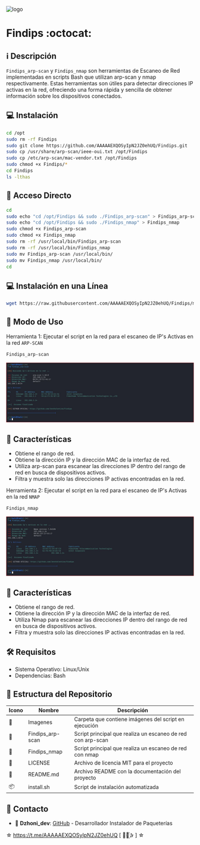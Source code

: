﻿![logo](https://encrypted-tbn0.gstatic.com/images?q=tbn:ANd9GcRAPJP7ftvY9SJxu44j0H2kAUiNVVgvoJl2hg&s)

# Findips :octocat:

## :information_source: Descripción
`Findips_arp-scan` y `Findips_nmap` son herramientas de Escaneo de Red implementadas en scripts Bash que utilizan arp-scan y nmap 
respectivamente. Estas herramientas son útiles para detectar direcciones IP activas en la red, ofreciendo una forma 
rápida y sencilla de obtener información sobre los dispositivos conectados.

## :computer: Instalación
```bash
cd /opt
sudo rm -rf Findips
sudo git clone https://github.com/AAAAAEXQOSyIpN2JZ0ehUQ/Findips.git
sudo cp /usr/share/arp-scan/ieee-oui.txt /opt/Findips
sudo cp /etc/arp-scan/mac-vendor.txt /opt/Findips
sudo chmod +x Findips/*
cd Findips
ls -lthas
```

## :key: Acceso Directo
```bash
cd 
sudo echo "cd /opt/Findips && sudo ./Findips_arp-scan" > Findips_arp-scan
sudo echo "cd /opt/Findips && sudo ./Findips_nmap" > Findips_nmap
sudo chmod +x Findips_arp-scan
sudo chmod +x Findips_nmap
sudo rm -rf /usr/local/bin/Findips_arp-scan
sudo rm -rf /usr/local/bin/Findips_nmap
sudo mv Findips_arp-scan /usr/local/bin/
sudo mv Findips_nmap /usr/local/bin/
cd
```

## :computer: Instalación en una Línea
```bash
wget https://raw.githubusercontent.com/AAAAAEXQOSyIpN2JZ0ehUQ/Findips/main/install.sh; sudo chmod +x install.sh; sudo ./install.sh; sudo rm -rf install.sh
```

## :rocket: Modo de Uso

Herramienta 1: Ejecutar el script en la red para el escaneo de IP's Activas en la red `ARP-SCAN`

```bash
Findips_arp-scan
```
![logo](https://github.com/AAAAAEXQOSyIpN2JZ0ehUQ/Findips/blob/main/Imagenes/Findips_arp-scan.jpg)

## :star2: Características 

* Obtiene el rango de red.
* Obtiene la dirección IP y la dirección MAC de la interfaz de red.
* Utiliza arp-scan para escanear las direcciones IP dentro del rango de red en busca de dispositivos activos.
* Filtra y muestra solo las direcciones IP activas encontradas en la red.

Herramienta 2: Ejecutar el script en la red para el escaneo de IP's Activas en la red `NMAP`

```bash
Findips_nmap
```
![logo](https://github.com/AAAAAEXQOSyIpN2JZ0ehUQ/Findips/blob/main/Imagenes/Findips_nmap.jpg)

## :star2: Características 

* Obtiene el rango de red.
* Obtiene la dirección IP y la dirección MAC de la interfaz de red.
* Utiliza Nmap para escanear las direcciones IP dentro del rango de red en busca de dispositivos activos.
* Filtra y muestra solo las direcciones IP activas encontradas en la red.

## :hammer_and_wrench: Requisitos 

- Sistema Operativo: Linux/Unix
- Dependencias: Bash

## :open_file_folder: Estructura del Repositorio

| Icono            | Nombre              | Descripción                                      |
|------------------|---------------------|--------------------------------------------------|
| :file_folder:    | Imagenes            | Carpeta que contiene imágenes del script en ejecución |
| :page_facing_up: | Findips_arp-scan    | Script principal que realiza un escaneo de red con arp-scan |
| :page_facing_up: | Findips_nmap        | Script principal que realiza un escaneo de red con nmap |
| :page_facing_up: | LICENSE             | Archivo de licencia MIT para el proyecto         |
| :book:           | README.md           | Archivo README con la documentación del proyecto |
| :package:        | install.sh          | Script de instalación automatizada               |

## :email: Contacto 
* :busts_in_silhouette: **Dzhoni_dev**: [GitHub](https://github.com/AAAAAEXQOSyIpN2JZ0ehUQ/Findips) - Desarrollador Instalador de Paqueterías 

☆ https://t.me/AAAAAEXQOSyIpN2JZ0ehUQ [  ⃘⃤꙰✰ ] ☆
